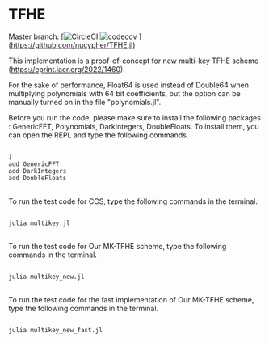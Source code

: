 # TFHE

Master branch: [[![CircleCI](https://circleci.com/gh/nucypher/TFHE.jl.svg?style=svg)](https://circleci.com/gh/nucypher/TFHE.jl) [![codecov](https://codecov.io/gh/nucypher/TFHE.jl/branch/master/graph/badge.svg)](https://codecov.io/gh/nucypher/TFHE.jl)
](https://github.com/nucypher/TFHE.jl)

This implementation is a proof-of-concept for new multi-key TFHE scheme (https://eprint.iacr.org/2022/1460).

For the sake of performance, Float64 is used instead of Double64 when multiplying polynomials with 64 bit coefficients, but the option can be manually turned on in the file "polynomials.jl".

Before you run the code, please make sure to install the following packages : GenericFFT, Polynomials, DarkIntegers, DoubleFloats.
To install them, you can open the REPL and type the following commands.

<pre>
<code>
]
add GenericFFT
add DarkIntegers
add DoubleFloats
</code>
</pre>

To run the test code for CCS, type the following commands in the terminal.

<pre>
<code>
julia multikey.jl
</code>
</pre>

To run the test code for Our MK-TFHE scheme, type the following commands in the terminal.

<pre>
<code>
julia multikey_new.jl
</code>
</pre>

To run the test code for the fast implementation of Our MK-TFHE scheme, type the following commands in the terminal.

<pre>
<code>
julia multikey_new_fast.jl
</code>
</pre>
